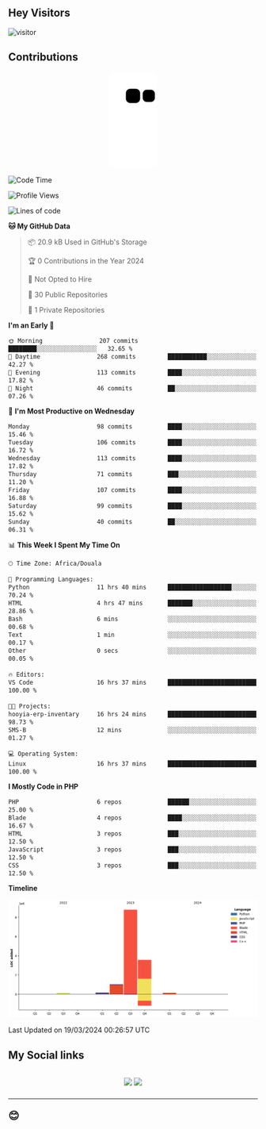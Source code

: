 ## Hey Visitors
![visitor](https://profile-counter.glitch.me/Fotsingboris/count.svg)

## Contributions
<p align="center">
  <img src="https://raw.githubusercontent.com/Fotsingboris/Fotsingboris/output/github-contribution-grid-snake.svg" />
</p>

<!--START_SECTION:waka-->
![Code Time](http://img.shields.io/badge/Code%20Time-878%20hrs%2039%20mins-blue)

![Profile Views](http://img.shields.io/badge/Profile%20Views-0-blue)

![Lines of code](https://img.shields.io/badge/From%20Hello%20World%20I%27ve%20Written-13.7%20million%20lines%20of%20code-blue)

**🐱 My GitHub Data** 

> 📦 20.9 kB Used in GitHub's Storage 
 > 
> 🏆 0 Contributions in the Year 2024
 > 
> 🚫 Not Opted to Hire
 > 
> 📜 30 Public Repositories 
 > 
> 🔑 1 Private Repositories 
 > 
**I'm an Early 🐤** 

```text
🌞 Morning                207 commits         ████████░░░░░░░░░░░░░░░░░   32.65 % 
🌆 Daytime                268 commits         ███████████░░░░░░░░░░░░░░   42.27 % 
🌃 Evening                113 commits         ████░░░░░░░░░░░░░░░░░░░░░   17.82 % 
🌙 Night                  46 commits          ██░░░░░░░░░░░░░░░░░░░░░░░   07.26 % 
```
📅 **I'm Most Productive on Wednesday** 

```text
Monday                   98 commits          ████░░░░░░░░░░░░░░░░░░░░░   15.46 % 
Tuesday                  106 commits         ████░░░░░░░░░░░░░░░░░░░░░   16.72 % 
Wednesday                113 commits         ████░░░░░░░░░░░░░░░░░░░░░   17.82 % 
Thursday                 71 commits          ███░░░░░░░░░░░░░░░░░░░░░░   11.20 % 
Friday                   107 commits         ████░░░░░░░░░░░░░░░░░░░░░   16.88 % 
Saturday                 99 commits          ████░░░░░░░░░░░░░░░░░░░░░   15.62 % 
Sunday                   40 commits          ██░░░░░░░░░░░░░░░░░░░░░░░   06.31 % 
```


📊 **This Week I Spent My Time On** 

```text
🕑︎ Time Zone: Africa/Douala

💬 Programming Languages: 
Python                   11 hrs 40 mins      ██████████████████░░░░░░░   70.24 % 
HTML                     4 hrs 47 mins       ███████░░░░░░░░░░░░░░░░░░   28.86 % 
Bash                     6 mins              ░░░░░░░░░░░░░░░░░░░░░░░░░   00.68 % 
Text                     1 min               ░░░░░░░░░░░░░░░░░░░░░░░░░   00.17 % 
Other                    0 secs              ░░░░░░░░░░░░░░░░░░░░░░░░░   00.05 % 

🔥 Editors: 
VS Code                  16 hrs 37 mins      █████████████████████████   100.00 % 

🐱‍💻 Projects: 
hooyia-erp-inventary     16 hrs 24 mins      █████████████████████████   98.73 % 
SMS-B                    12 mins             ░░░░░░░░░░░░░░░░░░░░░░░░░   01.27 % 

💻 Operating System: 
Linux                    16 hrs 37 mins      █████████████████████████   100.00 % 
```

**I Mostly Code in PHP** 

```text
PHP                      6 repos             ██████░░░░░░░░░░░░░░░░░░░   25.00 % 
Blade                    4 repos             ████░░░░░░░░░░░░░░░░░░░░░   16.67 % 
HTML                     3 repos             ███░░░░░░░░░░░░░░░░░░░░░░   12.50 % 
JavaScript               3 repos             ███░░░░░░░░░░░░░░░░░░░░░░   12.50 % 
CSS                      3 repos             ███░░░░░░░░░░░░░░░░░░░░░░   12.50 % 
```



**Timeline**

![Lines of Code chart](https://raw.githubusercontent.com/Fotsingboris/Fotsingboris/main/assets/bar_graph.png)


 Last Updated on 19/03/2024 00:26:57 UTC
<!--END_SECTION:waka-->

<h2>My Social links <h2>
<p align="center">
   <a href="https://linkedin.com/in/Fotsingboris-Mathieu"><img src="https://img.shields.io/badge/linkedin-%230077B5.svg?style=for-the-badge&logo=linkedin&logoColor=white"></a>
   <a href="https://instagram.com/Fotsingboris"><img src="https://img.shields.io/badge/instagram-%23E4405F.svg?style=for-the-badge&logo=Instagram&logoColor=white"></a>
  </p>
<hr>
😊
